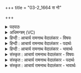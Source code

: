 +++
title = "03-2_1664 स नो"

+++
<details><summary>पदपाठः</summary>

सः꣢। नः꣣। महा꣢न्। अ꣣निमानः꣢। अ꣣। निमानः꣢। धू꣣म꣡के꣢तुः। धू꣣म꣢। के꣣तुः। पु꣣रुश्चन्द्रः। पु꣣रु। चन्द्रः꣢। धि꣣ये꣢। वा꣡जा꣢꣯य। हि꣡न्वतु। १६६४।
</details>

<details><summary>अधिमन्त्रम् (VC)</summary>

- अग्निः
- शुनःशेप  आजीगर्तिः
- गायत्री
- षड्जः
</details>

<details><summary>हिन्दी : आचार्य रामनाथ वेदालंकार - विषयः</summary>

अब परमात्मा के गुणों का वर्णन करते हुए उससे प्रार्थना करते हैं।
</details>

<details><summary>हिन्दी : आचार्य रामनाथ वेदालंकार - पदार्थः</summary>

पदार्थान्वय -  (सः)वह प्रसिद्ध, (महान्)गुणों में महान्, (अनिमानः)देश और काल से असीमित, (धूमकेतुः)फहराती हुई ओ३म् की ध्वजावाला, (पुरुश्चन्द्रः)बहुत आह्लाददायक अग्रनायक परमेश्वर(नः)हमें(धिये)ज्ञान और कर्म के लिए तथा(वाजाय)बल के लिए(हिन्वतु)प्रेरित करे ॥२॥
</details>

<details><summary>हिन्दी : आचार्य रामनाथ वेदालंकार - भावार्थः</summary>

भावार्थ -  सच्ची परमात्मा की स्तुति वही है,जिससे मनुष्य ज्ञान कमाने,बल सञ्चित करने तथा पुरुषार्थ करने के लिए प्रेरणा प्राप्त करता है ॥२॥
</details>

<details><summary>संस्कृत : आचार्य रामनाथ वेदालंकार - विषयः</summary>

अथ परमात्मगुणान् वर्णयन् तं प्रार्थयते।
</details>

<details><summary>संस्कृत : आचार्य रामनाथ वेदालंकार - पदार्थः</summary>

पदार्थान्वय -  (सः)असौ प्रसिद्धः, (महान्)महागुणः(अनिमानः)देशेन कालेन च अपरिच्छिन्नः, (धूमकेतुः)दोधूयमान ओंकारध्वजः(पुरुश्चन्द्रः)बह्वाह्लादकः।[अत्र‘ह्रस्वाच्चन्द्रोत्तरपदे मन्त्रे’। अ० ६।१।१५१ अनेन सुडागमः।] (अग्निः)अग्रणीः परमेश्वरः(नः)अस्मान्(धिये)ज्ञानसम्पादनाय कर्मकरणाय च(वाजाय)बलसंचयाय च(हिन्वतु)प्रेरयतु ॥२॥२
</details>

<details><summary>संस्कृत : आचार्य रामनाथ वेदालंकार - भावार्थः</summary>

भावार्थ -  सत्या परमात्मस्तुतिः सैव यया मनुष्यो ज्ञानार्जनाय बलसंचयाय पुरुषार्थाय च प्रेरणां प्राप्नोति ॥२॥
</details>